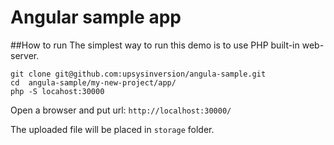 Angular sample app
=============
##How to run
The simplest way to run this demo is to use PHP built-in web-server.
```     
git clone git@github.com:upsysinversion/angula-sample.git
cd  angula-sample/my-new-project/app/
php -S locahost:30000
```
Open a browser and put url: `http://localhost:30000/`  

The uploaded file will be placed in `storage` folder.
